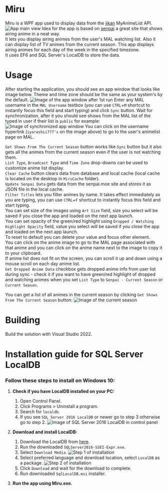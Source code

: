 # Miru
Miru is a WPF app used to display data from the [jikan](https://github.com/Ervie/jikan.net) MyAnimeList API.
![App main view](https://i.imgur.com/CvFAJEQ.png)
Idea for the app is based on [senpai](http://www.senpai.moe/) a great site that shows airing anime in a neat way.  
It lets you display airing animes from the user's MAL watching list. Also it can display list of TV animes from the current season.
This app displays airing animes for each day of the week in the specified timezone.  
It uses EF6 and SQL Server's LocalDB to store the data.
# Usage
After starting the application, you should see an app window that looks like image below.
Theme and time zone should be the same as your system's by the default.
![Image of the app window after 1st run](https://i.imgur.com/fZwnwTG.png)
Enter any MAL username in the `MAL Username` textbox (you can use `CTRL`+`M` shortcut to instantly focus this field and start typing) and click `Sync` button.
Wait for synchronization, after it you should see shows from the MAL list of the typed in user if their list is `public` for example:
![Image of synchronized app window](https://i.imgur.com/Iusn7zm.png)
You can click on the username hyperlink (`iyarashii777's` on the image above) to go to the user's animelist page on MAL.

`Get Shows From The Current Season` button works like `Sync` button but it also gets all the animes from the current season even if the user is not watching them.  
`List Type`, `Broadcast Type` and `Time Zone` drop-downs can be used to customize anime list display.  
`Clear Cache` button clears data from database and local cache (local cache is located on the desktop in `MiruCache` folder).  
`Update Senpai Data` gets data from the senpai.moe site and stores it as JSON file in the local cache.  
`Filter Titles` lets you filter animes by name. It takes effect immediately as you are typing, you can use `CTRL`+`F` shortcut to instantly focus this field and start typing.  
You can set size of the images using `Art Size` field, size you select will be saved if you close the app and loaded on the next app launch.  
You can set opacity of the green/red highlight using `Dropped / Watching Highlight Opacity` field, value you select will be saved if you close the app and loaded on the next app launch.  
To reset to default you can delete your value and focus other element.  
You can click on the anime image to go to the MAL page associated with that anime and you can click on the
anime name next to the image to copy it to your clipboard.  
If anime list does not fit on the screen, you can scroll it up and down using a mouse scroll on each day anime list.  
`Get Dropped Anime Data` checkbox gets dropped anime info from user list during sync - check it if you want to have green/red highlight of dropped and watching animes when you set `List Type` to `Senpai - Current Season` or `Current Season`.


You can get a list of all animes in the current season by clicking `Get Shows From The Current Season` button:
![Image of the current season](https://user-images.githubusercontent.com/38395954/178522617-ebc45b73-a434-4e51-94f2-0c7614decb2e.png)
# Building
Build the solution with Visual Studio 2022.
# Installation guide for SQL Server LocalDB
### Follow these steps to install on Windows 10:

1.  **Check if you have LocalDB installed on your PC:**
    1. Open Control Panel.
    2. Click Programs > Uninstall a program.
    3. Search for `localdb`.
    4. If you see `SQL Server 2016 LocalDB` or newer go to step 3 otherwise go to step 2. 
    ![Image of SQL Server 2016 LocalDB in control panel](https://i.imgur.com/3WApAAy.png)

2.  **Download and install LocalDB:**
    1. Download the LocalDB from [here](https://www.microsoft.com/en-us/download/confirmation.aspx?id=56840).
    2. Run the downloaded `SQLServer2016-SSEI-Expr.exe`.
    3. Select `Download Media`.
    ![Step 1 of installation](https://i.imgur.com/So90kQ2.png)
    4. Select preferred language and download location, select `LocalDB` as a package.
    ![Step 2 of installation](https://i.imgur.com/ryTqeU9.png)
    5. Click `Download` and wait for the download to complete.
    6. Run downloaded `SqlLocalDB.msi` installer.

3.  **Run the app using Miru.exe.**
